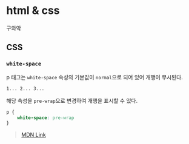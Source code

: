# html & css

구와악

## CSS

### `white-space`

p 태그는 `white-space` 속성의 기본값이 `normal`으로 되어 있어 개행이 무시된다.  

```
1... 2... 3...
```

해당 속성을 `pre-wrap`으로 변경하여 개행을 표시할 수 있다.

```css
p {
    white-space: pre-wrap
}
```

> [MDN Link](https://developer.mozilla.org/ko/docs/Web/CSS/white-space)
